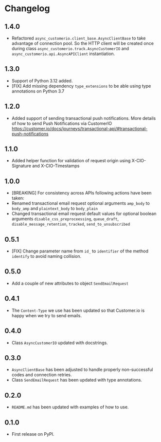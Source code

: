 # Changelog

## 1.4.0
* Refactored  ``async_customerio.client_base.AsyncClientBase`` to take advantage of connection pool. So the HTTP client will be created once during class ``async_customerio.track.AsyncCustomerIO`` and ``async_customerio.api.AsyncAPIClient`` instantiation.


## 1.3.0

- Support of Python 3.12 added.
- [FIX] Add missing dependency `type_extensions` to be able using type annotations on Python 3.7

## 1.2.0

- Added support of sending transactional push notifications. More details of how to send Push Notifications via CustomerIO <https://customer.io/docs/journeys/transactional-api/#transactional-push-notifications>

## 1.1.0

- Added helper function for validation of request origin using X-CIO-Signature and X-CIO-Timestamps

## 1.0.0

- [BREAKING] For consistency across APIs following actions have been taken:
- Renamed transactional email request optional arguments `amp_body` to `body_amp` and `plaintext_body` to `body_plain`
- Changed transactional email request default values for optional boolean arguments `disable_css_preproceessing`, `queue_draft`, `disable_message_retention`, `tracked`, `send_to_unsubscribed`

## 0.5.1

- [FIX] Change parameter name from `id_` to `identifier` of the method `identify` to avoid naming collision.

## 0.5.0

- Add a couple of new attributes to object `SendEmailRequest`

## 0.4.1

- The `Content-Type` we use has been updated so that Customer.io is happy when we try to send emails.

## 0.4.0

- Class `AsyncCustomerIO` updated with docstrings.

## 0.3.0

- `AsyncClientBase` has been adjusted to handle properly non-successful codes and connection retries.
- Class `SendEmailRequest` has been updated with type annotations.

## 0.2.0

- `README.md` has been updated with examples of how to use.

## 0.1.0

- First release on PyPI.
